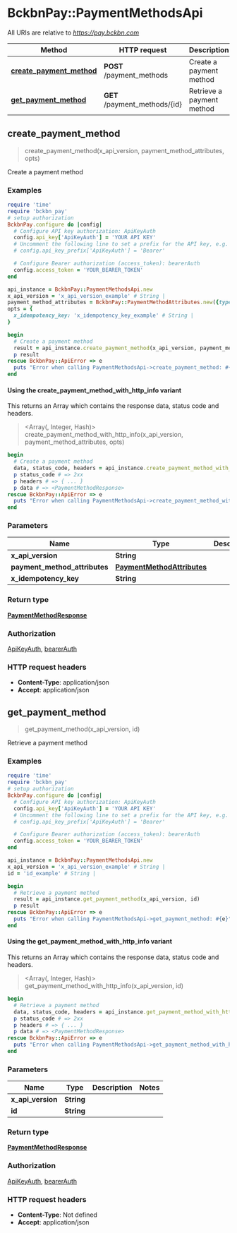 # BckbnPay::PaymentMethodsApi

All URIs are relative to *https://pay.bckbn.com*

| Method | HTTP request | Description |
| ------ | ------------ | ----------- |
| [**create_payment_method**](PaymentMethodsApi.md#create_payment_method) | **POST** /payment_methods | Create a payment method |
| [**get_payment_method**](PaymentMethodsApi.md#get_payment_method) | **GET** /payment_methods/{id} | Retrieve a payment method |


## create_payment_method

> <PaymentMethodResponse> create_payment_method(x_api_version, payment_method_attributes, opts)

Create a payment method

### Examples

```ruby
require 'time'
require 'bckbn_pay'
# setup authorization
BckbnPay.configure do |config|
  # Configure API key authorization: ApiKeyAuth
  config.api_key['ApiKeyAuth'] = 'YOUR API KEY'
  # Uncomment the following line to set a prefix for the API key, e.g. 'Bearer' (defaults to nil)
  # config.api_key_prefix['ApiKeyAuth'] = 'Bearer'

  # Configure Bearer authorization (access_token): bearerAuth
  config.access_token = 'YOUR_BEARER_TOKEN'
end

api_instance = BckbnPay::PaymentMethodsApi.new
x_api_version = 'x_api_version_example' # String | 
payment_method_attributes = BckbnPay::PaymentMethodAttributes.new({type: 'type_example'}) # PaymentMethodAttributes | 
opts = {
  x_idempotency_key: 'x_idempotency_key_example' # String | 
}

begin
  # Create a payment method
  result = api_instance.create_payment_method(x_api_version, payment_method_attributes, opts)
  p result
rescue BckbnPay::ApiError => e
  puts "Error when calling PaymentMethodsApi->create_payment_method: #{e}"
end
```

#### Using the create_payment_method_with_http_info variant

This returns an Array which contains the response data, status code and headers.

> <Array(<PaymentMethodResponse>, Integer, Hash)> create_payment_method_with_http_info(x_api_version, payment_method_attributes, opts)

```ruby
begin
  # Create a payment method
  data, status_code, headers = api_instance.create_payment_method_with_http_info(x_api_version, payment_method_attributes, opts)
  p status_code # => 2xx
  p headers # => { ... }
  p data # => <PaymentMethodResponse>
rescue BckbnPay::ApiError => e
  puts "Error when calling PaymentMethodsApi->create_payment_method_with_http_info: #{e}"
end
```

### Parameters

| Name | Type | Description | Notes |
| ---- | ---- | ----------- | ----- |
| **x_api_version** | **String** |  |  |
| **payment_method_attributes** | [**PaymentMethodAttributes**](PaymentMethodAttributes.md) |  |  |
| **x_idempotency_key** | **String** |  | [optional] |

### Return type

[**PaymentMethodResponse**](PaymentMethodResponse.md)

### Authorization

[ApiKeyAuth](../README.md#ApiKeyAuth), [bearerAuth](../README.md#bearerAuth)

### HTTP request headers

- **Content-Type**: application/json
- **Accept**: application/json


## get_payment_method

> <PaymentMethodResponse> get_payment_method(x_api_version, id)

Retrieve a payment method

### Examples

```ruby
require 'time'
require 'bckbn_pay'
# setup authorization
BckbnPay.configure do |config|
  # Configure API key authorization: ApiKeyAuth
  config.api_key['ApiKeyAuth'] = 'YOUR API KEY'
  # Uncomment the following line to set a prefix for the API key, e.g. 'Bearer' (defaults to nil)
  # config.api_key_prefix['ApiKeyAuth'] = 'Bearer'

  # Configure Bearer authorization (access_token): bearerAuth
  config.access_token = 'YOUR_BEARER_TOKEN'
end

api_instance = BckbnPay::PaymentMethodsApi.new
x_api_version = 'x_api_version_example' # String | 
id = 'id_example' # String | 

begin
  # Retrieve a payment method
  result = api_instance.get_payment_method(x_api_version, id)
  p result
rescue BckbnPay::ApiError => e
  puts "Error when calling PaymentMethodsApi->get_payment_method: #{e}"
end
```

#### Using the get_payment_method_with_http_info variant

This returns an Array which contains the response data, status code and headers.

> <Array(<PaymentMethodResponse>, Integer, Hash)> get_payment_method_with_http_info(x_api_version, id)

```ruby
begin
  # Retrieve a payment method
  data, status_code, headers = api_instance.get_payment_method_with_http_info(x_api_version, id)
  p status_code # => 2xx
  p headers # => { ... }
  p data # => <PaymentMethodResponse>
rescue BckbnPay::ApiError => e
  puts "Error when calling PaymentMethodsApi->get_payment_method_with_http_info: #{e}"
end
```

### Parameters

| Name | Type | Description | Notes |
| ---- | ---- | ----------- | ----- |
| **x_api_version** | **String** |  |  |
| **id** | **String** |  |  |

### Return type

[**PaymentMethodResponse**](PaymentMethodResponse.md)

### Authorization

[ApiKeyAuth](../README.md#ApiKeyAuth), [bearerAuth](../README.md#bearerAuth)

### HTTP request headers

- **Content-Type**: Not defined
- **Accept**: application/json

